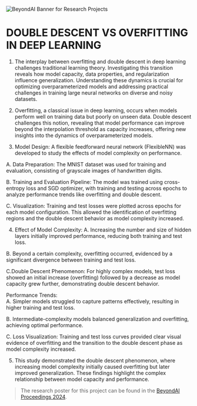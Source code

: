 ![BeyondAI Banner for Research Projects](../BeyondAI_Banner_Research_Projects_2024.png)

# DOUBLE DESCENT VS OVERFITTING IN DEEP LEARNING

1. The interplay between overfitting and double descent in deep learning challenges traditional learning theory. Investigating this transition reveals how model capacity, data properties, and regularization influence generalization. Understanding these dynamics is crucial for optimizing overparameterized models and addressing practical challenges in training large neural networks on diverse and noisy datasets.
   
2. Overfitting, a classical issue in deep learning, occurs when models perform well on training data but poorly on unseen data. Double descent challenges this notion, revealing that model performance can improve beyond the interpolation threshold as capacity increases, offering new insights into the dynamics of overparameterized models.

3. Model Design: A flexible feedforward neural network (FlexibleNN) was developed to study the effects of model complexity on performance.

A. Data Preparation: The MNIST dataset was used for training and evaluation, consisting of grayscale images of handwritten digits.

B. Training and Evaluation Pipeline: The model was trained using cross-entropy loss and SGD optimizer, with training and testing across epochs to analyze performance trends like overfitting and double descent.

C. Visualization: Training and test losses were plotted across epochs for each model configuration. This allowed the identification of overfitting regions and the double descent behavior as model complexity increased.

4. Effect of Model Complexity: 
A. Increasing the number and size of hidden layers initially improved performance, reducing both training and test loss.

B. Beyond a certain complexity, overfitting occurred, evidenced by a significant divergence between training and test loss.

C.Double Descent Phenomenon: For highly complex models, test loss showed an initial increase (overfitting) followed by a decrease as model capacity grew further, demonstrating double descent behavior.

Performance Trends:  
A. Simpler models struggled to capture patterns effectively, resulting in higher training and test loss.

B. Intermediate-complexity models balanced generalization and overfitting, achieving optimal performance.

C. Loss Visualization: Training and test loss curves provided clear visual evidence of overfitting and the transition to the double descent phase as model complexity increased.

5. This study demonstrated the double descent phenomenon, where increasing model complexity initially caused overfitting but later improved generalization. These findings highlight the complex relationship between model capacity and performance.

> The research poster for this project can be found in the [BeyondAI Proceedings 2024](https://thinkingbeyond.education/beyondai_proceedings_2024/).
